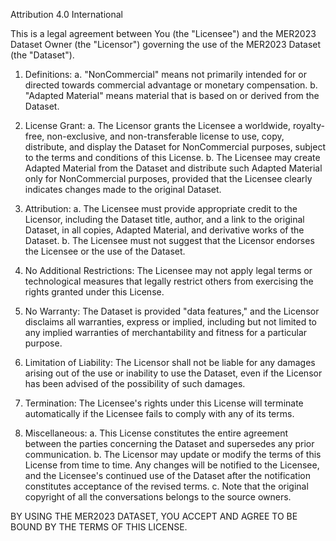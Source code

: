 Attribution 4.0 International

This is a legal agreement between You (the "Licensee") and the MER2023 Dataset  Owner (the "Licensor") governing the use of the MER2023 Dataset (the "Dataset").

1. Definitions:
   a. "NonCommercial" means not primarily intended for or directed towards commercial advantage or monetary compensation.
   b. "Adapted Material" means material that is based on or derived from the Dataset.

2. License Grant:
   a. The Licensor grants the Licensee a worldwide, royalty-free, non-exclusive, and non-transferable license to use, copy, distribute, and display the Dataset for NonCommercial purposes, subject to the terms and conditions of this License.
   b. The Licensee may create Adapted Material from the Dataset and distribute such Adapted Material only for NonCommercial purposes, provided that the Licensee clearly indicates changes made to the original Dataset.

3. Attribution:
   a. The Licensee must provide appropriate credit to the Licensor, including the Dataset title, author, and a link to the original Dataset, in all copies, Adapted Material, and derivative works of the Dataset.
   b. The Licensee must not suggest that the Licensor endorses the Licensee or the use of the Dataset.

4. No Additional Restrictions:
   The Licensee may not apply legal terms or technological measures that legally restrict others from exercising the rights granted under this License.

5. No Warranty:
   The Dataset is provided "data features," and the Licensor disclaims all warranties, express or implied, including but not limited to any implied warranties of merchantability and fitness for a particular purpose.

6. Limitation of Liability:
   The Licensor shall not be liable for any damages arising out of the use or inability to use the Dataset, even if the Licensor has been advised of the possibility of such damages.

7. Termination:
   The Licensee's rights under this License will terminate automatically if the Licensee fails to comply with any of its terms.

8. Miscellaneous:
   a. This License constitutes the entire agreement between the parties concerning the Dataset and supersedes any prior communication.
   b. The Licensor may update or modify the terms of this License from time to time. Any changes will be notified to the Licensee, and the Licensee's continued use of the Dataset after the notification constitutes acceptance of the revised terms.
   c. Note that the original copyright of all the conversations belongs to the source owners.

BY USING THE MER2023 DATASET, YOU ACCEPT AND AGREE TO BE BOUND BY THE TERMS OF THIS LICENSE.